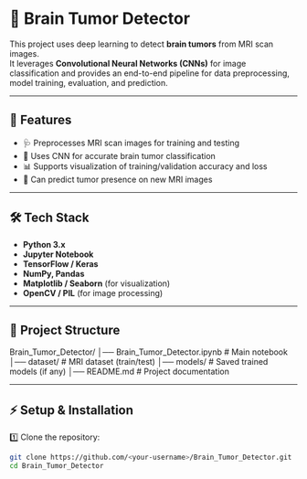 # 🧠 Brain Tumor Detector

This project uses deep learning to detect **brain tumors** from MRI scan images.  
It leverages **Convolutional Neural Networks (CNNs)** for image classification and provides an end-to-end pipeline for data preprocessing, model training, evaluation, and prediction.

---

## 🚀 Features
- 🩺 Preprocesses MRI scan images for training and testing  
- 🤖 Uses CNN for accurate brain tumor classification  
- 📊 Supports visualization of training/validation accuracy and loss  
- 🔮 Can predict tumor presence on new MRI images  

---

## 🛠️ Tech Stack
- **Python 3.x**
- **Jupyter Notebook**
- **TensorFlow / Keras**
- **NumPy, Pandas**
- **Matplotlib / Seaborn** (for visualization)
- **OpenCV / PIL** (for image processing)

---

## 📂 Project Structure

Brain_Tumor_Detector/
│── Brain_Tumor_Detector.ipynb # Main notebook
│── dataset/ # MRI dataset (train/test)
│── models/ # Saved trained models (if any)
│── README.md # Project documentation



---

## ⚡ Setup & Installation

1️⃣ Clone the repository:
```bash
git clone https://github.com/<your-username>/Brain_Tumor_Detector.git
cd Brain_Tumor_Detector
